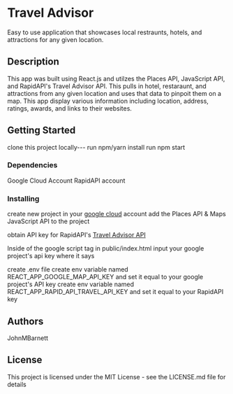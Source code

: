 # Travel Advisor

Easy to use application that showcases local restraunts, hotels, and attractions for any given location.

## Description

This app was built using React.js and utilzes the Places API, JavaScript API, and RapidAPI's Travel Advisor API. This pulls in hotel, restaraunt, and attractions from any 
given location and uses that data to pinpoit them on a map. This app display various information including location, address, ratings, awards, and links to their websites.

## Getting Started

clone this project locally---
run npm/yarn install
run npm start

### Dependencies

Google Cloud Account
RapidAPI account

### Installing

create new project in your [google cloud](https://cloud.google.com/) account
add the Places API & Maps JavaScript API to the project
  
obtain API key for RapidAPI's [Travel Advisor API](https://rapidapi.com/apidojo/api/travel-advisor/)

Inside of the google script tag in public/index.html input your google project's api key where it says <key>
  
create .env file
create env variable named REACT_APP_GOOGLE_MAP_API_KEY and set it equal to your google project's API key
create env variable named REACT_APP_RAPID_API_TRAVEL_API_KEY and set it equal to your RapidAPI key

## Authors

JohnMBarnett

## License

This project is licensed under the MIT License - see the LICENSE.md file for details
